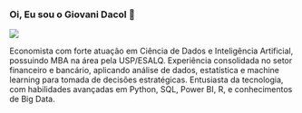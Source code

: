 ### Oi, Eu sou o Giovani Dacol 👋

<div> 
  <a href="https://www.linkedin.com/in/giovani-da-col-b78193177/" target="_blank"><img src="https://img.shields.io/badge/-LinkedIn-%230077B5?style=for-the-badge&logo=linkedin&logoColor=white" target="_blank"></a> 
</div>

Economista com forte atuação em Ciência de Dados e Inteligência Artificial, possuindo MBA na área pela USP/ESALQ. Experiência consolidada no setor financeiro e bancário, aplicando análise de dados, estatística e machine learning para tomada de decisões estratégicas. Entusiasta da tecnologia, com habilidades avançadas em Python, SQL, Power BI, R, e conhecimentos de Big Data.

##
